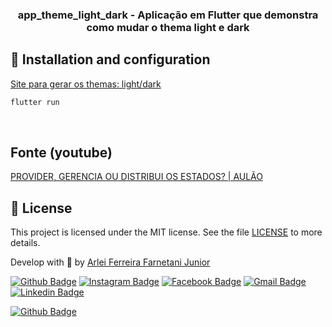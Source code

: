 <h3 align="center">
  app_theme_light_dark - Aplicação em Flutter que demonstra como mudar o thema light e dark
</h3>

## :wrench: Installation and configuration

[Site para gerar os themas: light/dark](https://m3.material.io/theme-builder)

```bash
flutter run
```
<br>

## Fonte (youtube)
[PROVIDER, GERENCIA OU DISTRIBUI OS ESTADOS? | AULÃO](https://youtu.be/kz1712L1-Co?list=PLkGlw34l_rqsfyhobhPU8p88fdxI51T3A)

## :memo: License

This project is licensed under the MIT license. See the file [LICENSE](LICENSE.md) to more details.

Develop with :purple_heart: by [Arlei Ferreira Farnetani Junior](https://github.com/farnetani)

[![Github Badge](https://img.shields.io/github/followers/farnetani?style=social)](https://img.shields.io/github/followers/farnetani?style=social)
[![Instagram Badge](https://img.shields.io/badge/-farnetanijr-purple?style=flat-square&logo=Instagram&logoColor=white&link=https://www.instagram.com/farnetanijr/)](https://www.instagram.com/farnetanijr)
[![Facebook Badge](https://img.shields.io/badge/-farnetanijr-navy?style=flat-square&logo=Facebook&logoColor=white&link=https://www.facebook.com/farnetanijr/)](https://www.facebook.com/farnetanijr)
[![Gmail Badge](https://img.shields.io/badge/-farnetani@gmail.com-c14438?style=flat-square&logo=Gmail&logoColor=white&link=mailto:farnetani@gmail.com)](mailto:farnetani@gmail.com)
[![Linkedin Badge](https://img.shields.io/badge/-Arlei%20Ferreira%20Farnetani%20Junior-blue?style=flat-square&logo=Linkedin&logoColor=white&link=https://www.linkedin.com/in/farnetani/)](https://www.linkedin.com/in/farnetani/)

[![Github Badge](https://img.shields.io/github/followers/farnetani?label=Clique%20aqui%20para%20me%20seguir%20no%20Github&style=plastic)](https://img.shields.io/github/followers/farnetani?label=Clique%20aqui%20para%20me%20seguir%20no%20Github&style=plastic)